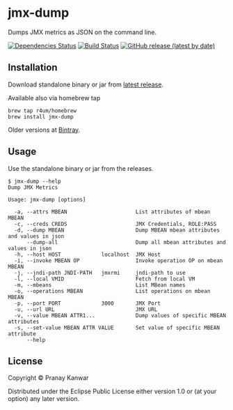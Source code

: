 # jmx-dump

Dumps JMX metrics as JSON on the command line.

[![Dependencies Status](https://versions.deps.co/r4um/jmx-dump/status.svg)](https://versions.deps.co/r4um/jmx-dump)
[![Build Status](https://github.com/r4um/jmx-dump/actions/workflows/clojure.yml/badge.svg)](https://github.com/r4um/jmx-dump/actions/workflows/clojure.yml)
[![GitHub release (latest by date)](https://img.shields.io/github/v/release/r4um/jmx-dump)](https://github.com/r4um/jmx-dump/releases/latest)

## Installation

Download standalone binary or jar from [latest release](https://github.com/r4um/jmx-dump/releases/latest).

Available also via homebrew tap

```shell
brew tap r4um/homebrew
brew install jmx-dump
```

Older versions at [Bintray](https://bintray.com/r4um/generic/jmx-dump).

## Usage

Use the standalone binary or jar from the releases.

```shell
$ jmx-dump --help
Dump JMX Metrics

Usage: jmx-dump [options]

  -a, --attrs MBEAN                      List attributes of mbean MBEAN
  -c, --creds CREDS                      JMX Credentials, ROLE:PASS
  -d, --dump MBEAN                       Dump MBEAN mbean attributes and values in json
      --dump-all                         Dump all mbean attributes and values in json
  -h, --host HOST             localhost  JMX Host
  -i, --invoke MBEAN OP                  Invoke operation OP on mbean MBEAN
  -j, --jndi-path JNDI-PATH   jmxrmi     jndi-path to use
  -l, --local VMID                       Fetch from local VM
  -m, --mbeans                           List MBean names
  -o, --operations MBEAN                 List operations on mbean MBEAN
  -p, --port PORT             3000       JMX Port
  -u, --url URL                          JMX URL
  -v, --value MBEAN ATTR1...             Dump values of specific MBEAN attributes
  -s, --set-value MBEAN ATTR VALUE       Set value of specific MBEAN attribute
      --help
```


## License

Copyright © Pranay Kanwar

Distributed under the Eclipse Public License either version 1.0 or (at
your option) any later version.
